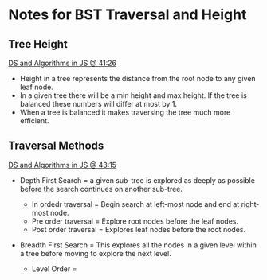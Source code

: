 # Notes for BST Traversal and Height

## Tree Height

[DS and Algorithms in JS @ 41:26](https://youtu.be/t2CEgPsws3U?list=PLDn22JhUbNqaf_suvX_NYIdPkFOnFIicR&t=2486)

- Height in a tree represents the distance from the root node to any given leaf node.
- In a given tree there will be a min height and max height. If the tree is balanced these numbers will differ at most by 1.
- When a tree is balanced it makes traversing the tree much more efficient.

## Traversal Methods

[DS and Algorithms in JS @ 43:15](https://youtu.be/t2CEgPsws3U?list=PLDn22JhUbNqaf_suvX_NYIdPkFOnFIicR&t=2595)

- Depth First Search = a given sub-tree is explored as deeply as possible before the search continues on another sub-tree.

  - In ordedr traversal = Begin search at left-most node and end at right-most node.
  - Pre order traversal = Explore root nodes before the leaf nodes.
  - Post order traversal = Explores leaf nodes before the root nodes.

- Breadth First Search = This explores all the nodes in a given level within a tree before moving to explore the next level.

  - Level Order = 